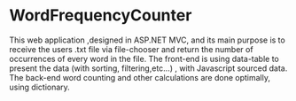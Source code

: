# WordFrequencyCounter
This web application ,designed in ASP.NET MVC, and its main purpose is to receive the users .txt file via file-chooser and return the number of occurrences
of every word in the file. The front-end is using data-table to present the data (with sorting, filtering,etc...) , with Javascript sourced data. 
The back-end word counting and other calculations are done optimally, using dictionary.
